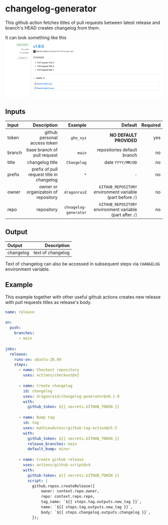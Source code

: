 # changelog-generator

This github action fetches titles of pull requests between latest release and branch's HEAD creates changelog from them.

It can look something like this ![changelog example](./docs/changelog_example.png)

## Inputs

| Input  |                               Description |               Example |                                                    Default | Required |
| :----- | ----------------------------------------: | --------------------: | ---------------------------------------------------------: | -------: |
| token  |              github personal access token |             `ghe_xyz` |                                    **NO DEFAULT PROVIDED** |      yes |
| branch |               base branch of pull request |                `main` |                                repositories default branch |       no |
| title  |                           changelog title |           `Changelog` |                                          date `YYYY/MM/DD` |       no |
| prefix | prefix of pull request title in changelog |                   `*` |                                                        `-` |       no |
| owner  |       owner or organizatoin of repository |          `dragonraid` | `GITHUB_REPOSITORY` environment variable (part before `/`) |       no |
| repo   |                                repository | `chnagelog-generator` |  `GITHUB_REPOSITORY` environment variable (part after `/`) |       no |

## Output

| Output    |       Description |
| :-------- | ----------------: |
| changelog | text of changelog |

Text of changelog can also be accessed in subsequent steps via `CHANGELOG` environment variable.

## Example

This example together with other useful github actions creates new release with pull requests titles as release's body.

```yaml
name: release

on:
  push:
    branches:
      - main

jobs:
  release:
    runs-on: ubuntu-20.04
    steps:
      - name: Checkout repository
        uses: actions/checkout@v2

      - name: Create changelog
        id: changelog
        uses: dragonraid/changelog-generator@v0.1.0
        with:
          github_token: ${{ secrets.GITHUB_TOKEN }}

      - name: Bump tag
        id: tag
        uses: mathieudutour/github-tag-action@v5.5
        with:
          github_token: ${{ secrets.GITHUB_TOKEN }}
          release_branches: main
          default_bump: minor

      - name: Create github release
        uses: actions/github-script@v4
        with:
          github-token: ${{ secrets.GITHUB_TOKEN }}
          script: |
            github.repos.createRelease({
                owner: context.repo.owner,
                repo: context.repo.repo,
                tag_name: `${{ steps.tag.outputs.new_tag }}`,
                name: `${{ steps.tag.outputs.new_tag }}`,
                body: `${{ steps.changelog.outputs.changelog }}`,
            });

```
